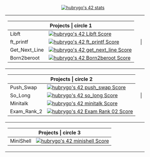 <p align="center"><a href="https://github.com/JaeSeoKim/badge42"><img src="https://badge42.vercel.app/api/v2/clh0dexie001108mjpe840rev/stats?cursusId=21&coalitionId=54" alt="hubrygo's 42 stats" /></a></p>
<table>
        <tbody>
                <tr>
                        <td><table>
        <thead>
        <tr>
          <th colspan="2">Projects | circle 1</th>
        </tr>
          </thead>
          <tbody>
        <tr>
          <td>Libft</td>
          <td><a href="https://github.com/JaeSeoKim/badge42"><img src="https://badge42.vercel.app/api/v2/clh0dexie001108mjpe840rev/project/3053840" alt="hubrygo's 42 Libft Score" /></a></td>
        </tr>
        <tr>
          <td>ft_printf</td>
          <td><a href="https://github.com/JaeSeoKim/badge42"><img src="https://badge42.vercel.app/api/v2/clh0dexie001108mjpe840rev/project/3069199" alt="hubrygo's 42 ft_printf Score" /></a></td>
        </tr>
        <tr>
          <td>Get_Next_Line</td>
          <td><a href="https://github.com/JaeSeoKim/badge42"><img src="https://badge42.vercel.app/api/v2/clh0dexie001108mjpe840rev/project/3071858" alt="hubrygo's 42 get_next_line Score" /></a></td>
        </tr>
        <tr>
          <td>Born2beroot</td>
          <td><a href="https://github.com/JaeSeoKim/badge42"><img src="https://badge42.vercel.app/api/v2/clh0dexie001108mjpe840rev/project/3071753" alt="hubrygo's 42 Born2beroot Score" /></a></td>
        </tr>
    </tbody>
        </table></td><td>|</td>
    <tbody>
        <tr>
            <td><table>
        <thead>
        <tr>
          <th colspan="2">Projects | circle 2</th>
        </tr>
          </thead>
          <tbody>
        <tr>
          <td>Push_Swap</td>
          <td><a href="https://github.com/JaeSeoKim/badge42"><img src="https://badge42.vercel.app/api/v2/clh0dexie001108mjpe840rev/project/3084729" alt="hubrygo's 42 push_swap Score" /></a></td>
        </tr>
        <tr>
          <td>So_Long</td>
          <td><a href="https://github.com/JaeSeoKim/badge42"><img src="https://badge42.vercel.app/api/v2/clh0dexie001108mjpe840rev/project/3099531" alt="hubrygo's 42 so_long Score" /></a></td>
        </tr>
        <tr>
          <td>Minitalk</td>
          <td><a href="https://github.com/JaeSeoKim/badge42"><img src="https://badge42.vercel.app/api/v2/clh0dexie001108mjpe840rev/project/3109715" alt="hubrygo's 42 minitalk Score" /></a></td>
        </tr>
        <tr>
          <td>Exam_Rank_2</td>
          <td><a href="https://github.com/JaeSeoKim/badge42"><img src="https://badge42.vercel.app/api/v2/clh0dexie001108mjpe840rev/project/3092404" alt="hubrygo's 42 Exam Rank 02 Score" /></a></td>
        </tr>
    </tbody>
        </table></td><td>|</td>
   <tbody>
        <tr>
            <td><table>
        <thead>
        <tr>
          <th colspan="2">Projects | circle 3</th>
        </tr>
          </thead>
          <tbody>
        <tr>
          <td>MiniShell</td>
          <td><a href="https://github.com/JaeSeoKim/badge42"><img src="https://badge42.vercel.app/api/v2/clh0dexie001108mjpe840rev/project/3134625" alt="hubrygo's 42 minishell Score" /></a></td>
        </tr>
        <!-- <tr>
          <td>Philosopher</td>
          <td><a href="https://github.com/JaeSeoKim/badge42"><img src="https://badge42.vercel.app/api/v2/clh0dexie001108mjpe840rev/project/3099531" alt="hubrygo's 42 so_long Score" /></a></td>
        </tr>
        <tr>
          <td>Exam_Rank_3</td>
          <td><a href="https://github.com/JaeSeoKim/badge42"><img src="https://badge42.vercel.app/api/v2/clh0dexie001108mjpe840rev/project/3109715" alt="hubrygo's 42 minitalk Score" /></a></td>
        </tr> -->
        </table>
    </tbody>
</table>
